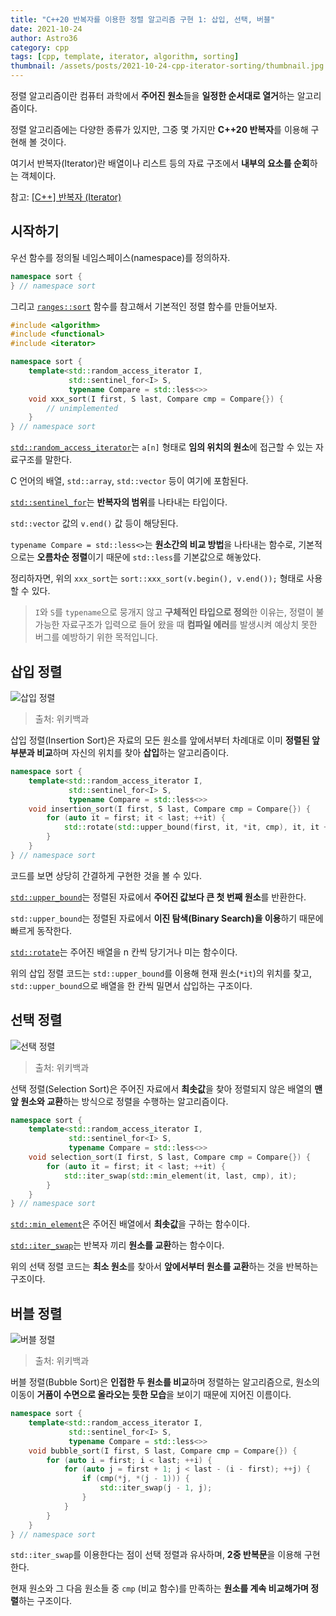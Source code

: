 ```yaml
---
title: "C++20 반복자를 이용한 정렬 알고리즘 구현 1: 삽입, 선택, 버블"
date: 2021-10-24
author: Astro36
category: cpp
tags: [cpp, template, iterator, algorithm, sorting]
thumbnail: /assets/posts/2021-10-24-cpp-iterator-sorting/thumbnail.jpg
---
```


정렬 알고리즘이란 컴퓨터 과학에서 **주어진 원소**들을 **일정한 순서대로 열거**하는 알고리즘이다.

정렬 알고리즘에는 다양한 종류가 있지만, 그중 몇 가지만 **C++20 반복자**를 이용해 구현해 볼 것이다.

여기서 반복자(Iterator)란 배열이나 리스트 등의 자료 구조에서 **내부의 요소를 순회**하는 객체이다.

참고: [[C++] 반복자 (Iterator)](https://eehoeskrap.tistory.com/m/263)

## 시작하기

우선 함수를 정의될 네임스페이스(namespace)를 정의하자.

```cpp
namespace sort {
} // namespace sort
```

그리고 [`ranges::sort`](https://en.cppreference.com/w/cpp/algorithm/ranges/sort) 함수를 참고해서 기본적인 정렬 함수를 만들어보자.

```cpp
#include <algorithm>
#include <functional>
#include <iterator>

namespace sort {
    template<std::random_access_iterator I,
             std::sentinel_for<I> S,
             typename Compare = std::less<>>
    void xxx_sort(I first, S last, Compare cmp = Compare{}) {
        // unimplemented
    }
} // namespace sort
```

[`std::random_access_iterator`](https://en.cppreference.com/w/cpp/iterator/random_access_iterator)는 `a[n]` 형태로 **임의 위치의 원소**에 접근할 수 있는 자료구조를 말한다.

C 언어의 배열, `std::array`, `std::vector` 등이 여기에 포함된다.

[`std::sentinel_for`](https://en.cppreference.com/w/cpp/iterator/sentinel_for)는 **반복자의 범위**를 나타내는 타입이다.

`std::vector` 값의 `v.end()` 값 등이 해당된다.

`typename Compare = std::less<>`는 **원소간의 비교 방법**을 나타내는 함수로, 기본적으로는 **오름차순 정렬**이기 때문에 `std::less`를 기본값으로 해놓았다.

정리하자면, 위의 `xxx_sort`는 `sort::xxx_sort(v.begin(), v.end());` 형태로 사용할 수 있다.

> `I`와 `S`를 `typename`으로 뭉개지 않고 **구체적인 타입으로 정의**한 이유는, 정렬이 불가능한 자료구조가 입력으로 들어 왔을 때 **컴파일 에러**를 발생시켜 예상치 못한 버그를 예방하기 위한 목적입니다.

## 삽입 정렬

![삽입 정렬](https://upload.wikimedia.org/wikipedia/commons/2/25/Insertion_sort_animation.gif)

> 출처: 위키백과

삽입 정렬(Insertion Sort)은 자료의 모든 원소를 앞에서부터 차례대로 이미 **정렬된 앞 부분과 비교**하며 자신의 위치를 찾아 **삽입**하는 알고리즘이다.

```cpp
namespace sort {
    template<std::random_access_iterator I,
             std::sentinel_for<I> S,
             typename Compare = std::less<>>
    void insertion_sort(I first, S last, Compare cmp = Compare{}) {
        for (auto it = first; it < last; ++it) {
            std::rotate(std::upper_bound(first, it, *it, cmp), it, it + 1);
        }
    }
} // namespace sort
```

코드를 보면 상당히 간결하게 구현한 것을 볼 수 있다.

[`std::upper_bound`](https://en.cppreference.com/w/cpp/algorithm/upper_bound)는 정렬된 자료에서 **주어진 값보다 큰 첫 번째 원소**를 반환한다.

`std::upper_bound`는 정렬된 자료에서 **이진 탐색(Binary Search)을 이용**하기 때문에 빠르게 동작한다.

[`std::rotate`](https://en.cppreference.com/w/cpp/algorithm/rotate)는 주어진 배열을 n 칸씩 당기거나 미는 함수이다.

위의 삽입 정렬 코드는 `std::upper_bound`를 이용해 현재 원소(`*it`)의 위치를 찾고, `std::upper_bound`으로 배열을 한 칸씩 밀면서 삽입하는 구조이다.

## 선택 정렬

![선택 정렬](https://upload.wikimedia.org/wikipedia/commons/b/b0/Selection_sort_animation.gif)

> 출처: 위키백과

선택 정렬(Selection Sort)은 주어진 자료에서 **최솟값**을 찾아 정렬되지 않은 배열의 **맨 앞 원소와 교환**하는 방식으로 정렬을 수행하는 알고리즘이다.

```cpp
namespace sort {
    template<std::random_access_iterator I,
             std::sentinel_for<I> S,
             typename Compare = std::less<>>
    void selection_sort(I first, S last, Compare cmp = Compare{}) {
        for (auto it = first; it < last; ++it) {
            std::iter_swap(std::min_element(it, last, cmp), it);
        }
    }
} // namespace sort
```

[`std::min_element`](https://en.cppreference.com/w/cpp/algorithm/min_element)은 주어진 배열에서 **최솟값**을 구하는 함수이다.

[`std::iter_swap`](https://en.cppreference.com/w/cpp/algorithm/iter_swap)는 반복자 끼리 **원소를 교환**하는 함수이다.

위의 선택 정렬 코드는 **최소 원소**를 찾아서 **앞에서부터 원소를 교환**하는 것을 반복하는 구조이다.

## 버블 정렬

![버블 정렬](https://upload.wikimedia.org/wikipedia/commons/3/37/Bubble_sort_animation.gif)

> 출처: 위키백과

버블 정렬(Bubble Sort)은 **인접한 두 원소를 비교**하며 정렬하는 알고리즘으로, 원소의 이동이 **거품이 수면으로 올라오는 듯한 모습**을 보이기 때문에 지어진 이름이다.

```cpp
namespace sort {
    template<std::random_access_iterator I,
             std::sentinel_for<I> S,
             typename Compare = std::less<>>
    void bubble_sort(I first, S last, Compare cmp = Compare{}) {
        for (auto i = first; i < last; ++i) {
            for (auto j = first + 1; j < last - (i - first); ++j) {
                if (cmp(*j, *(j - 1))) {
                    std::iter_swap(j - 1, j);
                }
            }
        }
    }
} // namespace sort
```

`std::iter_swap`를 이용한다는 점이 선택 정렬과 유사하며, **2중 반복문**을 이용해 구현한다.

현재 원소와 그 다음 원소들 중 `cmp` (비교 함수)를 만족하는 **원소를 계속 비교해가며 정렬**하는 구조이다.
